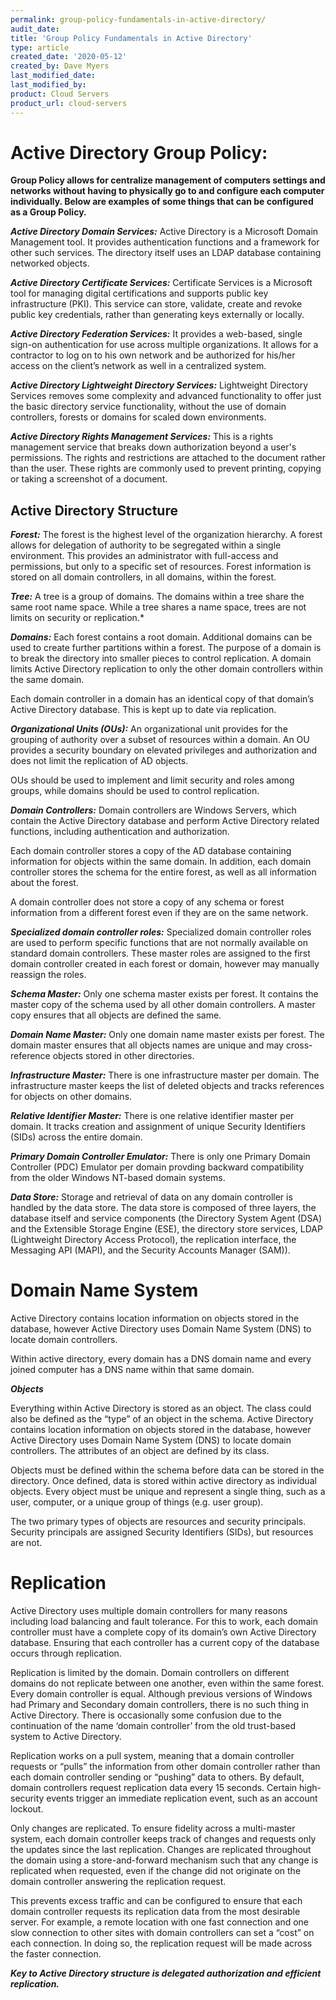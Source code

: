 ```yaml
---
permalink: group-policy-fundamentals-in-active-directory/
audit_date:
title: 'Group Policy Fundamentals in Active Directory'
type: article
created_date: '2020-05-12'
created_by: Dave Myers
last_modified_date: 
last_modified_by:
product: Cloud Servers
product_url: cloud-servers
---
```


# Active Directory Group Policy:

**Group Policy allows for centralize management of computers settings and networks without having to physically go to and configure each computer individually. Below are examples of some things that can be configured as a Group Policy.**

***Active Directory Domain Services:*** Active Directory is a Microsoft Domain Management tool. It provides authentication functions and a framework for other such services. The directory itself uses an LDAP database containing networked objects.

***Active Directory Certificate Services:*** Certificate Services is a Microsoft tool for managing digital certifications and supports public key infrastructure (PKI). This service can store, validate, create and revoke public key credentials, rather than generating keys externally or locally.

***Active Directory Federation Services:*** It provides a web-based, single sign-on authentication for use across multiple organizations. It allows for a contractor to log on to his own network and be authorized for his/her access on the client’s network as well in a centralized system.

***Active Directory Lightweight Directory Services:*** Lightweight Directory Services removes some complexity and advanced functionality to offer just the basic directory service functionality, without the use of domain controllers, forests or domains for scaled down environments.

***Active Directory Rights Management Services:*** This is a rights management service that breaks down authorization beyond a user's permissions. The rights and restrictions are attached to the document rather than the user. These rights are commonly used to prevent printing, copying or taking a screenshot of a document.

## Active Directory Structure

***Forest:*** The forest is the highest level of the organization hierarchy. A forest allows for delegation of authority to be segregated within a single environment. This provides an administrator with full-access and permissions, but only to a specific set of resources. Forest information is stored on all domain controllers, in all domains, within the forest.

***Tree:*** A tree is a group of domains. The domains within a tree share the same root name space. While a tree shares a name space, trees are not limits on security or replication.*

***Domains:*** Each forest contains a root domain. Additional domains can be used to create further partitions within a forest. The purpose of a domain is to break the directory into smaller pieces to control replication. A domain limits Active Directory replication to only the other domain controllers within the same domain.

Each domain controller in a domain has an identical copy of that domain’s Active Directory database. This is kept up to date via replication.

***Organizational Units (OUs):*** An organizational unit provides for the grouping of authority over a subset of resources within a domain. An OU provides a security boundary on elevated privileges and authorization and does not limit the replication of AD objects.

OUs should be used to implement and limit security and roles among groups, while domains should be used to control replication.

***Domain Controllers:*** Domain controllers are Windows Servers, which contain the Active Directory database and perform Active Directory related functions, including authentication and authorization.

Each domain controller stores a copy of the AD database containing information for objects within the same domain. In addition, each domain controller stores the schema for the entire forest, as well as all information about the forest.

A domain controller does not store a copy of any schema or forest information from a different forest even if they are on the same network.

***Specialized domain controller roles:*** Specialized domain controller roles are used to perform specific functions that are not normally available on standard domain controllers. These master roles are assigned to the first domain controller created in each forest or domain, however may manually reassign the roles.

***Schema Master:*** Only one schema master exists per forest. It contains the master copy of the schema used by all other domain controllers. A master copy ensures that all objects are defined the same.

***Domain Name Master:*** Only one domain name master exists per forest. The domain master ensures that all objects names are unique and may cross-reference objects stored in other directories.

***Infrastructure Master:*** There is one infrastructure master per domain. The infrastructure master keeps the list of deleted objects and tracks references for objects on other domains.

***Relative Identifier Master:*** There is one relative identifier master per domain. It tracks creation and assignment of unique Security Identifiers (SIDs) across the entire domain.

***Primary Domain Controller Emulator:*** There is only one Primary Domain Controller (PDC) Emulator per domain provding backward compatibility from the older Windows NT-based domain systems.

***Data Store:*** Storage and retrieval of data on any domain controller is handled by the data store. The data store is composed of three layers, the database itself and service components (the Directory System Agent (DSA) and the Extensible Storage Engine (ESE), the directory store services, LDAP (Lightweight Directory Access Protocol), the replication interface, the Messaging API (MAPI), and the Security Accounts Manager (SAM)).

# Domain Name System

Active Directory contains location information on objects stored in the database, however Active Directory uses Domain Name System (DNS) to locate domain controllers.

Within active directory, every domain has a DNS domain name and every joined computer has a DNS name within that same domain.

***Objects***

Everything within Active Directory is stored as an object. The class could also be defined as the “type” of an object in the schema. Active Directory contains location information on objects stored in the database, however Active Directory uses Domain Name System (DNS) to locate domain controllers. The attributes of an object are defined by its class.

Objects must be defined within the schema before data can be stored in the directory. Once defined, data is stored within active directory as individual objects. Every object must be unique and represent a single thing, such as a user, computer, or a unique group of things (e.g. user group).

The two primary types of objects are resources and security principals. Security principals are assigned Security Identifiers (SIDs), but resources are not.

# Replication

Active Directory uses multiple domain controllers for many reasons including load balancing and fault tolerance. For this to work, each domain controller must have a complete copy of its domain’s own Active Directory database. Ensuring that each controller has a current copy of the database occurs through replication.

Replication is limited by the domain. Domain controllers on different domains do not replicate between one another, even within the same forest. Every domain controller is equal. Although previous versions of Windows had Primary and Secondary domain controllers, there is no such thing in Active Directory. There is occasionally some confusion due to the continuation of the name ‘domain controller’ from the old trust-based system to Active Directory.

Replication works on a pull system, meaning that a domain controller requests or “pulls” the information from other domain controller rather than each domain controller sending or “pushing” data to others. By default, domain controllers request replication data every 15 seconds. Certain high-security events trigger an immediate replication event, such as an account lockout.

Only changes are replicated. To ensure fidelity across a multi-master system, each domain controller keeps track of changes and requests only the updates since the last replication. Changes are replicated throughout the domain using a store-and-forward mechanism such that any change is replicated when requested, even if the change did not originate on the domain controller answering the replication request.

This prevents excess traffic and can be configured to ensure that each domain controller requests its replication data from the most desirable server. For example, a remote location with one fast connection and one slow connection to other sites with domain controllers can set a “cost” on each connection. In doing so, the replication request will be made across the faster connection.

***Key to Active Directory structure is delegated authorization and efficient replication.***
